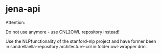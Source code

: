 # jena-api

Attention:

Do not use anymore - use CNL2OWL repository instead!

Use the NLPfunctionality of the stanford-nlp project and have former been in sandrellaella-repository architecture-cnl in folder owl-wrapper drin.
